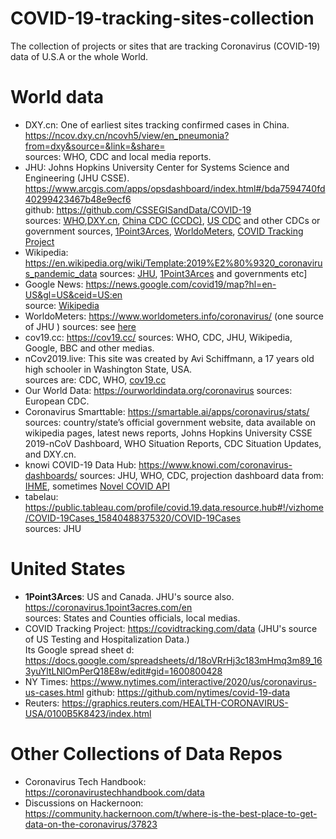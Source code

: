 # COVID-19-tracking-sites-collection
The collection of projects or sites that are tracking Coronavirus (COVID-19) data of U.S.A or the whole World.

# World data
- DXY.cn: One of earliest sites tracking confirmed cases in China. https://ncov.dxy.cn/ncovh5/view/en_pneumonia?from=dxy&source=&link=&share=  
  sources: WHO, CDC and local media reports.
- JHU: Johns Hopkins University Center for Systems Science and Engineering (JHU CSSE).  
  https://www.arcgis.com/apps/opsdashboard/index.html#/bda7594740fd40299423467b48e9ecf6  
  github: https://github.com/CSSEGISandData/COVID-19  
  sources: [WHO](https://www.who.int/),[DXY.cn](https://ncov.dxy.cn/ncovh5/view/en_pneumonia?from=dxy&source=&link=&share=), [China CDC (CCDC)](http://weekly.chinacdc.cn/news/TrackingtheEpidemic.htm),
 [US CDC](https://www.cdc.gov/coronavirus/2019-ncov/index.html) and other CDCs or government sources, [1Point3Arces](https://coronavirus.1point3acres.com/en),
[WorldoMeters](https://www.worldometers.info/coronavirus/), [COVID Tracking Project](https://covidtracking.com/data)
- Wikipedia: https://en.wikipedia.org/wiki/Template:2019%E2%80%9320_coronavirus_pandemic_data
sources: [JHU](https://www.arcgis.com/apps/opsdashboard/index.html#/bda7594740fd40299423467b48e9ecf6), [1Point3Arces](https://coronavirus.1point3acres.com/en) and governments etc]
- Google News: https://news.google.com/covid19/map?hl=en-US&gl=US&ceid=US:en  
    source: [Wikipedia](https://en.wikipedia.org/wiki/Template:2019%E2%80%9320_coronavirus_pandemic_data)
- WorldoMeters: https://www.worldometers.info/coronavirus/ (one source of JHU )
    sources: see [here](https://www.worldometers.info/coronavirus/about/#sources)
- cov19.cc: https://cov19.cc/
   sources: WHO, CDC, JHU, Wikipedia, Google, BBC and other medias.
- nCov2019.live: This site was created by Avi Schiffmann, a 17 years old high schooler in Washington State, USA.  
    sources are: CDC, WHO, [cov19.cc](https://cov19.cc/)
- Our World Data: https://ourworldindata.org/coronavirus
    sources: European CDC.
- Coronavirus Smarttable: https://smartable.ai/apps/coronavirus/stats/
    sources: country/state’s official government website, data available on wikipedia pages, latest news reports, Johns Hopkins University CSSE 2019-nCoV Dashboard, WHO Situation Reports, CDC Situation Updates, and DXY.cn.
- knowi COVID-19 Data Hub: https://www.knowi.com/coronavirus-dashboards/
    sources: JHU, WHO, CDC, projection dashboard data from: [IHME](https://covid19.healthdata.org/united-states-of-america), sometimes [Novel COVID API](https://corona.lmao.ninja/)
- tabelau: https://public.tableau.com/profile/covid.19.data.resource.hub#!/vizhome/COVID-19Cases_15840488375320/COVID-19Cases  
    sources: JHU

# United States
- **1Point3Arces**: US and Canada. JHU's source also. https://coronavirus.1point3acres.com/en  
     sources: States and Counties officials, local medias.
- COVID Tracking Project: https://covidtracking.com/data (JHU's source of US Testing and Hospitalization Data.)  
    Its Google spread sheet d: https://docs.google.com/spreadsheets/d/18oVRrHj3c183mHmq3m89_163yuYltLNlOmPerQ18E8w/edit#gid=1600800428
- NY Times: https://www.nytimes.com/interactive/2020/us/coronavirus-us-cases.html
     github: https://github.com/nytimes/covid-19-data
- Reuters: https://graphics.reuters.com/HEALTH-CORONAVIRUS-USA/0100B5K8423/index.html
# Other Collections of Data Repos
- Coronavirus Tech Handbook: https://coronavirustechhandbook.com/data
- Discussions on Hackernoon: https://community.hackernoon.com/t/where-is-the-best-place-to-get-data-on-the-coronavirus/37823
